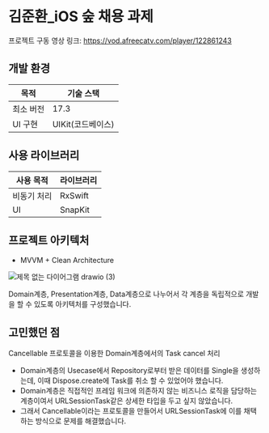 # 김준환_iOS 숲 채용 과제

프로젝트 구동 영상 링크: https://vod.afreecatv.com/player/122861243

## 개발 환경
|목적|기술 스택|
|------|---|
|최소 버전|17.3|
|UI 구현|UIKit(코드베이스)|

## 사용 라이브러리

|사용 목적|라이브러리|
|------|---|
|비동기 처리|RxSwift|
|UI|SnapKit|

## 프로젝트 아키텍처 
- MVVM + Clean Architecture
  
![제목 없는 다이어그램 drawio (3)](https://github.com/Kim-Junhwan/Soop_Assignment/assets/58679737/0e0d4992-6c4d-4bf2-9fb8-169643c8747b)

Domain계층, Presentation계층, Data계층으로 나누어서 각 계층을 독립적으로 개발을 할 수 있도록 아키텍처를 구성했습니다. 

## 고민했던 점 
Cancellable 프로토콜을 이용한 Domain계층에서의 Task cancel 처리
- Domain계층의 Usecase에서 Repository로부터 받은 데이터를 Single을 생성하는데, 이때 Dispose.create에 Task를 취소 할 수 있었어야 했습니다.
- Domain계층은 직접적인 프레임 워크에 의존하지 않는 비즈니스 로직을 담당하는 계층이여서 URLSessionTask같은 상세한 타입을 두고 싶지 않았습니다.
- 그래서 Cancellable이라는 프로토콜을 만들어서 URLSessionTask에 이를 채택하는 방식으로 문제를 해결했습니다.
